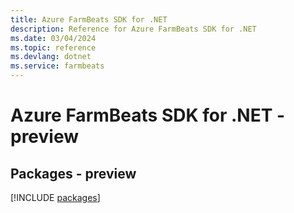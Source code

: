```yaml
---
title: Azure FarmBeats SDK for .NET
description: Reference for Azure FarmBeats SDK for .NET
ms.date: 03/04/2024
ms.topic: reference
ms.devlang: dotnet
ms.service: farmbeats
---
```

# Azure FarmBeats SDK for .NET - preview
## Packages - preview
[!INCLUDE [packages](farmbeats-index.md)]